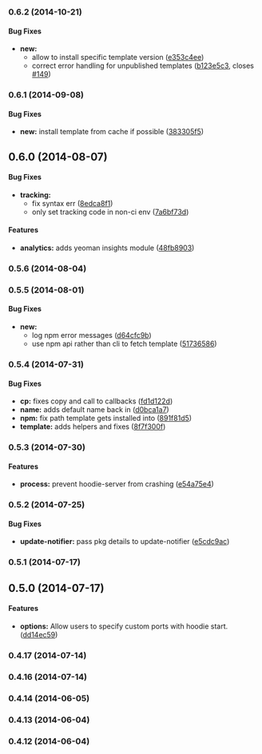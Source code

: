 <a name="0.6.2"></a>
### 0.6.2 (2014-10-21)


#### Bug Fixes

* **new:**
  * allow to install specific template version ([e353c4ee](https://github.com/hoodiehq/hoodie-cli/commit/e353c4eecbe856ca578373b8026041b9f7338a7f))
  * correct error handling for unpublished templates ([b123e5c3](https://github.com/hoodiehq/hoodie-cli/commit/b123e5c3c99ed041f43510f9f03eec97b1603800), closes [#149](https://github.com/hoodiehq/hoodie-cli/issues/149))


<a name="0.6.1"></a>
### 0.6.1 (2014-09-08)


#### Bug Fixes

* **new:** install template from cache if possible ([383305f5](https://github.com/hoodiehq/hoodie-cli/commit/383305f54c7162b0ce65b3ca5ed3b0194860be97))


<a name="0.6.0"></a>
## 0.6.0 (2014-08-07)


#### Bug Fixes

* **tracking:**
  * fix syntax err ([8edca8f1](https://github.com/hoodiehq/hoodie-cli/commit/8edca8f1c8cc81447a99b0ec410ac12267f3fc5b))
  * only set tracking code in non-ci env ([7a6bf73d](https://github.com/hoodiehq/hoodie-cli/commit/7a6bf73d85bc76e7e01b49437a220481eb84d559))


#### Features

* **analytics:** adds yeoman insights module ([48fb8903](https://github.com/hoodiehq/hoodie-cli/commit/48fb8903f0f6731fc994657dd2c0e3b73eb05134))


<a name="0.5.6"></a>
### 0.5.6 (2014-08-04)


<a name="0.5.5"></a>
### 0.5.5 (2014-08-01)


#### Bug Fixes

* **new:**
  * log npm error messages ([d64cfc9b](https://github.com/hoodiehq/hoodie-cli/commit/d64cfc9b49530a4cf173197e89a7d5abffa13da8))
  * use npm api rather than cli to fetch template ([51736586](https://github.com/hoodiehq/hoodie-cli/commit/51736586ed6127ddd1dd3331184f9593e5ea27b5))


<a name="0.5.4"></a>
### 0.5.4 (2014-07-31)


#### Bug Fixes

* **cp:** fixes copy and call to callbacks ([fd1d122d](https://github.com/hoodiehq/hoodie-cli/commit/fd1d122d033a94fbdf2e8ea228dd5b5b9af4f1e4))
* **name:** adds default name back in ([d0bca1a7](https://github.com/hoodiehq/hoodie-cli/commit/d0bca1a7848e72e241ae6e0083f8610bf9fd458b))
* **npm:** fix path template gets installed into ([891f81d5](https://github.com/hoodiehq/hoodie-cli/commit/891f81d53f7735e4621f4c59986c6c346753eb95))
* **template:** adds helpers and fixes ([8f7f300f](https://github.com/hoodiehq/hoodie-cli/commit/8f7f300f1f6c962a0c1fbf04ef18ec027cd2dd96))


<a name="0.5.3"></a>
### 0.5.3 (2014-07-30)


#### Features

* **process:** prevent hoodie-server from crashing ([e54a75e4](https://github.com/hoodiehq/hoodie-cli/commit/e54a75e4edc1cf8af29713528089deffcd0fc5af))


<a name="0.5.2"></a>
### 0.5.2 (2014-07-25)


#### Bug Fixes

* **update-notifier:** pass pkg details to update-notifier ([e5cdc9ac](https://github.com/hoodiehq/hoodie-cli/commit/e5cdc9ac00b1648c252df678d00e533c4cfe328d))


<a name="0.5.1"></a>
### 0.5.1 (2014-07-17)


<a name="0.5.0"></a>
## 0.5.0 (2014-07-17)


#### Features

* **options:** Allow users to specify custom ports with hoodie start. ([dd14ec59](https://github.com/hoodiehq/hoodie-cli/commit/dd14ec597722f45e41015574eec993a6d2bdcbe6))


<a name="0.4.17"></a>
### 0.4.17 (2014-07-14)


<a name="0.4.16"></a>
### 0.4.16 (2014-07-14)


<a name="0.4.14"></a>
### 0.4.14 (2014-06-05)


<a name="0.4.13"></a>
### 0.4.13 (2014-06-04)


<a name="0.4.12"></a>
### 0.4.12 (2014-06-04)


